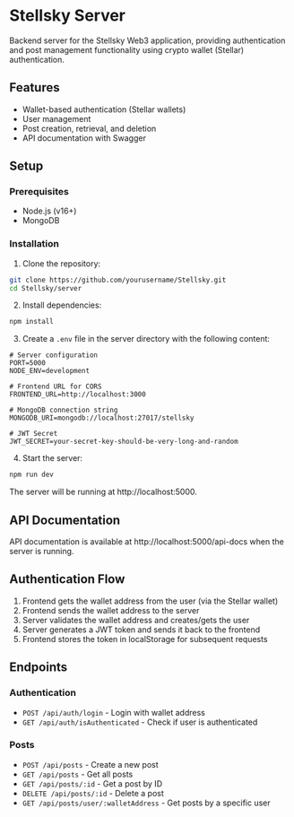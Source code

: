 # Stellsky Server

Backend server for the Stellsky Web3 application, providing authentication and post management functionality using crypto wallet (Stellar) authentication.

## Features

- Wallet-based authentication (Stellar wallets)
- User management
- Post creation, retrieval, and deletion
- API documentation with Swagger

## Setup

### Prerequisites

- Node.js (v16+)
- MongoDB

### Installation

1. Clone the repository:
```bash
git clone https://github.com/yourusername/Stellsky.git
cd Stellsky/server
```

2. Install dependencies:
```bash
npm install
```

3. Create a `.env` file in the server directory with the following content:
```
# Server configuration
PORT=5000
NODE_ENV=development

# Frontend URL for CORS
FRONTEND_URL=http://localhost:3000

# MongoDB connection string
MONGODB_URI=mongodb://localhost:27017/stellsky

# JWT Secret
JWT_SECRET=your-secret-key-should-be-very-long-and-random
```

4. Start the server:
```bash
npm run dev
```

The server will be running at http://localhost:5000.

## API Documentation

API documentation is available at http://localhost:5000/api-docs when the server is running.

## Authentication Flow

1. Frontend gets the wallet address from the user (via the Stellar wallet)
2. Frontend sends the wallet address to the server
3. Server validates the wallet address and creates/gets the user
4. Server generates a JWT token and sends it back to the frontend
5. Frontend stores the token in localStorage for subsequent requests

## Endpoints

### Authentication

- `POST /api/auth/login` - Login with wallet address
- `GET /api/auth/isAuthenticated` - Check if user is authenticated

### Posts

- `POST /api/posts` - Create a new post
- `GET /api/posts` - Get all posts
- `GET /api/posts/:id` - Get a post by ID
- `DELETE /api/posts/:id` - Delete a post
- `GET /api/posts/user/:walletAddress` - Get posts by a specific user 